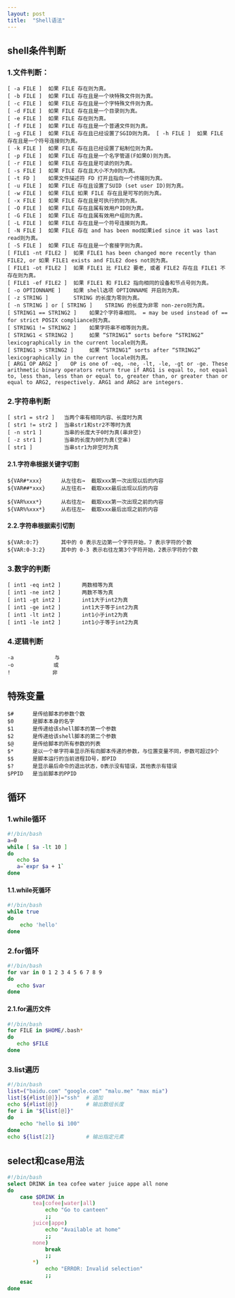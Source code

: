 ```yaml
---
layout: post
title:  "Shell语法"
---
```


## shell条件判断

### 1.文件判断：

	[ -a FILE ]  如果 FILE 存在则为真。  
	[ -b FILE ]  如果 FILE 存在且是一个块特殊文件则为真。  
	[ -c FILE ]  如果 FILE 存在且是一个字特殊文件则为真。  
	[ -d FILE ]  如果 FILE 存在且是一个目录则为真。  
	[ -e FILE ]  如果 FILE 存在则为真。  
	[ -f FILE ]  如果 FILE 存在且是一个普通文件则为真。  
	[ -g FILE ]  如果 FILE 存在且已经设置了SGID则为真。 [ -h FILE ]  如果 FILE 存在且是一个符号连接则为真。  
	[ -k FILE ]  如果 FILE 存在且已经设置了粘制位则为真。  
	[ -p FILE ]  如果 FILE 存在且是一个名字管道(F如果O)则为真。  
	[ -r FILE ]  如果 FILE 存在且是可读的则为真。  
	[ -s FILE ]  如果 FILE 存在且大小不为0则为真。  
	[ -t FD ]    如果文件描述符 FD 打开且指向一个终端则为真。  
	[ -u FILE ]  如果 FILE 存在且设置了SUID (set user ID)则为真。  
	[ -w FILE ]  如果 FILE 如果 FILE 存在且是可写的则为真。  
	[ -x FILE ]  如果 FILE 存在且是可执行的则为真。  
	[ -O FILE ]  如果 FILE 存在且属有效用户ID则为真。  
	[ -G FILE ]  如果 FILE 存在且属有效用户组则为真。  
	[ -L FILE ]  如果 FILE 存在且是一个符号连接则为真。  
	[ -N FILE ]  如果 FILE 存在 and has been mod如果ied since it was last read则为真。  
	[ -S FILE ]  如果 FILE 存在且是一个套接字则为真。  
	[ FILE1 -nt FILE2 ]  如果 FILE1 has been changed more recently than FILE2, or 如果 FILE1 exists and FILE2 does not则为真。  
	[ FILE1 -ot FILE2 ]  如果 FILE1 比 FILE2 要老, 或者 FILE2 存在且 FILE1 不存在则为真。  
	[ FILE1 -ef FILE2 ]  如果 FILE1 和 FILE2 指向相同的设备和节点号则为真。  
	[ -o OPTIONNAME ]    如果 shell选项 OPTIONNAME 开启则为真。  
	[ -z STRING ]        STRING 的长度为零则为真。  
	[ -n STRING ] or [ STRING ]    STRING 的长度为非零 non-zero则为真。  
	[ STRING1 == STRING2 ]    如果2个字符串相同。 = may be used instead of == for strict POSIX compliance则为真。  
	[ STRING1 != STRING2 ]    如果字符串不相等则为真。 
	[ STRING1 < STRING2 ]     如果 “STRING1” sorts before “STRING2” lexicographically in the current locale则为真。  
	[ STRING1 > STRING2 ]     如果 “STRING1” sorts after “STRING2” lexicographically in the current locale则为真。  
	[ ARG1 OP ARG2 ]    OP is one of -eq, -ne, -lt, -le, -gt or -ge. These arithmetic binary operators return true if ARG1 is equal to, not equal to, less than, less than or equal to, greater than, or greater than or equal to ARG2, respectively. ARG1 and ARG2 are integers.

### 2.字符串判断

	[ str1 = str2 ]   当两个串有相同内容、长度时为真 
	[ str1 != str2 ]  当串str1和str2不等时为真 
	[ -n str1 ]       当串的长度大于0时为真(串非空) 
	[ -z str1 ]       当串的长度为0时为真(空串) 
	[ str1 ]          当串str1为非空时为真

#### 2.1.字符串根据关键字切割

```
${VAR#*xxx}      从左往右→  截取xxx第一次出现以后的内容
${VAR##*xxx}     从左往右→  截取xxx最后出现以后的内容

${VAR%xxx*}      从右往左←  截取xxx第一次出现之前的内容
${VAR%%xxx*}     从右往左←  截取xxx最后出现之前的内容
```

#### 2.2.字符串根据索引切割

```
${VAR:0:7}       其中的 0 表示左边第一个字符开始，7 表示字符的个数
${VAR:0-3:2}     其中的 0-3 表示右往左第3个字符开始，2表示字符的个数
```

### 3.数字的判断

	[ int1 -eq int2 ]　　　　两数相等为真 
	[ int1 -ne int2 ]　　　　两数不等为真 
	[ int1 -gt int2 ]　　　　int1大于int2为真 
	[ int1 -ge int2 ]　　　　int1大于等于int2为真 
	[ int1 -lt int2 ]　　　　int1小于int2为真 
	[ int1 -le int2 ]　　　　int1小于等于int2为真

### 4.逻辑判断

	-a 　 　　　　　 与 
	-o　　　　　　　 或 
	!　　　　　　　　非

## 特殊变量

	$#      是传给脚本的参数个数
	$0      是脚本本身的名字
	$1      是传递给该shell脚本的第一个参数
	$2      是传递给该shell脚本的第二个参数
	$@      是传给脚本的所有参数的列表
	$*      是以一个单字符串显示所有向脚本传递的参数，与位置变量不同，参数可超过9个
	$$      是脚本运行的当前进程ID号，即PID
	$?      是显示最后命令的退出状态，0表示没有错误，其他表示有错误
	$PPID   是当前脚本的PPID

## 循环

### 1.while循环

```bash
#!/bin/bash
a=0
while [ $a -lt 10 ]
do
   echo $a
   a=`expr $a + 1`
done
```

#### 1.1.while死循环

```bash
#!/bin/bash
while true
do
    echo 'hello'
done
```

### 2.for循环

```bash
#!/bin/bash
for var in 0 1 2 3 4 5 6 7 8 9
do
   echo $var
done
```

#### 2.1.for遍历文件

```bash
#!/bin/bash
for FILE in $HOME/.bash*
do
   echo $FILE
done
```

### 3.list遍历

```bash
#!/bin/bash
list=("baidu.com" "google.com" "malu.me" "max mia")
list[${#list[@]}]="ssh"  # 追加
echo ${#list[@]}         # 输出数组长度
for i in "${list[@]}"
do
    echo "hello $i 100"
done
echo ${list[2]}          # 输出指定元素
```



## select和case用法

```bash
#!/bin/bash
select DRINK in tea cofee water juice appe all none
do
    case $DRINK in
        tea|cofee|water|all)
            echo "Go to canteen"
            ;;
        juice|appe)
            echo "Available at home"
            ;;
        none)
            break
            ;;
        *)
            echo "ERROR: Invalid selection"
            ;;
    esac
done
```
